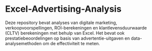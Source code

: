 # Excel-Advertising-Analysis
Deze repository bevat analyses van digitale marketing, verkoopvoorspellingen, ROI-berekeningen en klantlevensduurwaarde (CLTV) berekeningen met behulp van Excel. Het bevat ook prestatiebeoordelingen op basis van advertentie-uitgaven en data-analysemethoden om de effectiviteit te meten.
